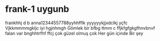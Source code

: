 # frank-1 uygunb
frankhhj  d b
anna12344557788yyhhfflk
yyyyyykjjxdclkj
yçfc
Vjkkmmmmgkljc iyi hgjnhmgh
Gömlek bir bfbg
ttmm c ffjkfgfgkgfhnvbnvf
  falan var  bnghhtrfhf
  ffcj
çok güzel olmuş çok 
Her gün içinde 
Bir şey 
